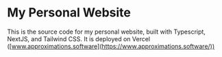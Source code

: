 # My Personal Website

This is the source code for my personal website, built with Typescript, NextJS, and Tailwind CSS.
It is deployed on Vercel ([www.approximations.software](https://www.approximations.software/))
